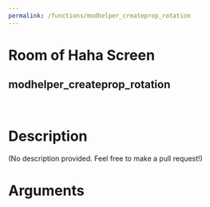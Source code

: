 ```yaml
---
permalink: /functions/modhelper_createprop_rotation
---
```

# Room of Haha Screen  
## modhelper_createprop_rotation  
&nbsp;  
# Description  
(No description provided. Feel free to make a pull request!) 
&nbsp;  
# Arguments



